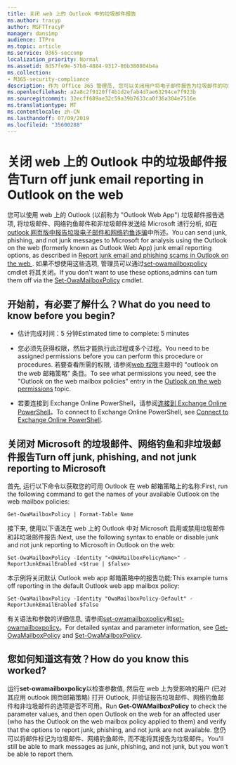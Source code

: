 ```yaml
---
title: 关闭 web 上的 Outlook 中的垃圾邮件报告
ms.author: tracyp
author: MSFTTracyP
manager: dansimp
audience: ITPro
ms.topic: article
ms.service: O365-seccomp
localization_priority: Normal
ms.assetid: 8d57fe9e-57b8-4884-9317-80b380804b4a
ms.collection:
- M365-security-compliance
description: 作为 Office 365 管理员, 您可以关闭用户将电子邮件报告为垃圾邮件的功能。
ms.openlocfilehash: a2a8c2f9120ff4b1d2efab4d7ae63294ce7f923b
ms.sourcegitcommit: 32ecff689ae32c59a39b7633ca0f36a304e7516e
ms.translationtype: MT
ms.contentlocale: zh-CN
ms.lasthandoff: 07/09/2019
ms.locfileid: "35600288"
---
```

# <a name="turn-off-junk-email-reporting-in-outlook-on-the-web"></a><span data-ttu-id="704f3-103">关闭 web 上的 Outlook 中的垃圾邮件报告</span><span class="sxs-lookup"><span data-stu-id="704f3-103">Turn off junk email reporting in Outlook on the web</span></span>

<span data-ttu-id="704f3-104">您可以使用 web 上的 Outlook (以前称为 "Outlook Web App") 垃圾邮件报告选项, 将垃圾邮件、网络钓鱼邮件和非垃圾邮件发送给 Microsoft 进行分析, 如在[outlook 网页版中报告垃圾电子邮件和网络钓鱼诈骗](report-junk-email-and-phishing-scams-in-outlook-on-the-web-eop.md)中所述。</span><span class="sxs-lookup"><span data-stu-id="704f3-104">You can send junk, phishing, and not junk messages to Microsoft for analysis using the Outlook on the web (formerly known as Outlook Web App) junk email reporting options, as described in [Report junk email and phishing scams in Outlook on the web ](report-junk-email-and-phishing-scams-in-outlook-on-the-web-eop.md).</span></span> <span data-ttu-id="704f3-105">如果不想使用这些选项, 管理员可以通过[set-owamailboxpolicy](http://technet.microsoft.com/library/530166f7-ab42-4609-ba73-9b5a39b567be.aspx) cmdlet 将其关闭。</span><span class="sxs-lookup"><span data-stu-id="704f3-105">If you don't want to use these options,admins can turn them off via the [Set-OwaMailboxPolicy](http://technet.microsoft.com/library/530166f7-ab42-4609-ba73-9b5a39b567be.aspx) cmdlet.</span></span> 
  
## <a name="what-do-you-need-to-know-before-you-begin"></a><span data-ttu-id="704f3-106">开始前，有必要了解什么？</span><span class="sxs-lookup"><span data-stu-id="704f3-106">What do you need to know before you begin?</span></span>
<span data-ttu-id="704f3-107"><a name="sectionSection0"> </a></span><span class="sxs-lookup"><span data-stu-id="704f3-107"></span></span>

- <span data-ttu-id="704f3-108">估计完成时间：5 分钟</span><span class="sxs-lookup"><span data-stu-id="704f3-108">Estimated time to complete: 5 minutes</span></span>
    
- <span data-ttu-id="704f3-109">您必须先获得权限，然后才能执行此过程或多个过程。</span><span class="sxs-lookup"><span data-stu-id="704f3-109">You need to be assigned permissions before you can perform this procedure or procedures.</span></span> <span data-ttu-id="704f3-110">若要查看所需的权限, 请参阅[web 权限](http://technet.microsoft.com/library/57eca42a-5a7f-4c65-89f0-7a84f2dbea19.aspx#OutlookWebApp)主题中的 "outlook on the web 邮箱策略" 条目。</span><span class="sxs-lookup"><span data-stu-id="704f3-110">To see what permissions you need, see the "Outlook on the web mailbox policies" entry in the [Outlook on the web permissions](http://technet.microsoft.com/library/57eca42a-5a7f-4c65-89f0-7a84f2dbea19.aspx#OutlookWebApp) topic.</span></span> 

- <span data-ttu-id="704f3-111">若要连接到 Exchange Online PowerShell，请参阅[连接到 Exchange Online PowerShell](https://docs.microsoft.com/powershell/exchange/exchange-online/connect-to-exchange-online-powershell/connect-to-exchange-online-powershell)。</span><span class="sxs-lookup"><span data-stu-id="704f3-111">To connect to Exchange Online PowerShell, see [Connect to Exchange Online PowerShell](https://docs.microsoft.com/powershell/exchange/exchange-online/connect-to-exchange-online-powershell/connect-to-exchange-online-powershell).</span></span>

## <a name="turn-off-junk-phishing-and-not-junk-reporting-to-microsoft"></a><span data-ttu-id="704f3-112">关闭对 Microsoft 的垃圾邮件、网络钓鱼和非垃圾邮件报告</span><span class="sxs-lookup"><span data-stu-id="704f3-112">Turn off junk, phishing, and not junk reporting to Microsoft</span></span>
<span data-ttu-id="704f3-113"><a name="sectionSection1"> </a></span><span class="sxs-lookup"><span data-stu-id="704f3-113"></span></span>

<span data-ttu-id="704f3-114">首先, 运行以下命令以获取您的可用 Outlook 在 web 邮箱策略上的名称:</span><span class="sxs-lookup"><span data-stu-id="704f3-114">First, run the following command to get the names of your available Outlook on the web mailbox policies:</span></span>
  
```
Get-OwaMailboxPolicy | Format-Table Name
```

<span data-ttu-id="704f3-115">接下来, 使用以下语法在 web 上的 Outlook 中对 Microsoft 启用或禁用垃圾邮件和非垃圾邮件报告:</span><span class="sxs-lookup"><span data-stu-id="704f3-115">Next, use the following syntax to enable or disable junk and not junk reporting to Microsoft in Outlook on the web:</span></span>
  
```
Set-OwaMailboxPolicy -Identity "<OWAMailboxPolicyName>" -ReportJunkEmailEnabled <$true | $false>
```

<span data-ttu-id="704f3-116">本示例将关闭默认 Outlook web app 邮箱策略中的报告功能:</span><span class="sxs-lookup"><span data-stu-id="704f3-116">This example turns off reporting in the default Outlook web app mailbox policy:</span></span>
  
```
Set-OwaMailboxPolicy -Identity "OwaMailboxPolicy-Default" -ReportJunkEmailEnabled $false
```

<span data-ttu-id="704f3-117">有关语法和参数的详细信息, 请参阅[set-owamailboxpolicy](http://technet.microsoft.com/library/bdd580d3-8812-4b4a-93e8-c6401b0d2f0f.aspx)和[set-owamailboxpolicy](http://technet.microsoft.com/library/530166f7-ab42-4609-ba73-9b5a39b567be.aspx)。</span><span class="sxs-lookup"><span data-stu-id="704f3-117">For detailed syntax and parameter information, see [Get-OwaMailboxPolicy](http://technet.microsoft.com/library/bdd580d3-8812-4b4a-93e8-c6401b0d2f0f.aspx) and [Set-OwaMailboxPolicy](http://technet.microsoft.com/library/530166f7-ab42-4609-ba73-9b5a39b567be.aspx).</span></span>

## <a name="how-do-you-know-this-worked"></a><span data-ttu-id="704f3-118">您如何知道这有效？</span><span class="sxs-lookup"><span data-stu-id="704f3-118">How do you know this worked?</span></span>
<span data-ttu-id="704f3-119"><a name="sectionSection2"> </a></span><span class="sxs-lookup"><span data-stu-id="704f3-119"></span></span>

<span data-ttu-id="704f3-120">运行**set-owamailboxpolicy**以检查参数值, 然后在 web 上为受影响的用户 (已对其应用 outlook 网页邮箱策略) 打开 Outlook, 并验证报告垃圾邮件、网络钓鱼邮件和非垃圾邮件的选项是否不可用。</span><span class="sxs-lookup"><span data-stu-id="704f3-120">Run **Get-OWAMailboxPolicy** to check the parameter values, and then open Outlook on the web for an affected user (who has the Outlook on the web mailbox policy applied to them) and verify that the options to report junk, phishing, and not junk are not available.</span></span> <span data-ttu-id="704f3-121">您仍可以将邮件标记为垃圾邮件、网络钓鱼邮件, 而不能将其报告为垃圾邮件。</span><span class="sxs-lookup"><span data-stu-id="704f3-121">You'll still be able to mark messages as junk, phishing, and not junk, but you won't be able to report them.</span></span> 
